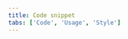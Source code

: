 ```yaml
---
title: Code snippet
tabs: ['Code', 'Usage', 'Style']
---
```



<component
    name="Code snippet"
    component="code-snippet"
    variation="code-snippet"
    experimental="true"
    hasReactVersion="true"
    hasVueVersion="codesnippet--oneline"
    >
</component>
<component
    name="Inline code snippet"
    component="code-snippet"
    variation="code-snippet--inline"
    haslightversion="true"
    experimental="true"
    hasReactVersion="true"
    hasVueVersion="codesnippet--inline"
    >
</component>
<component
    name="Multi line code snippet"
    component="code-snippet"
    variation="code-snippet--multi"
    experimental="true"
    hasReactVersion="true"
    hasVueVersion="codesnippet--multiline"
    >
</component>
<component-docs component="code-snippet" experimental="true"></component-docs>
